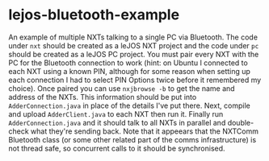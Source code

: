 # lejos-bluetooth-example

An example of multiple NXTs talking to a single PC via Bluetooth. The code under `nxt` should be created as a leJOS NXT project and the code under `pc` should be created as a leJOS PC project. You must pair every NXT with the PC for the Bluetooth connection to work (hint: on Ubuntu I connected to each NXT using a known PIN, although for some reason when setting up each connection I had to select PIN Options twice before it remembered my choice). Once paired you can use `nxjbrowse -b` to get the name and address of the NXTs. This information should be put into `AdderConnection.java` in place of the details I've put there. Next, compile and upload `AdderClient.java` to each NXT then run it. Finally run `AdderConnection.java` and it should talk to all NXTs in parallel and double-check what they're sending back. Note that it appeears that the NXTComm Bluetooth class (or some other related part of the comms infrastructure) is not thread safe, so concurrent calls to it should be synchronised.
